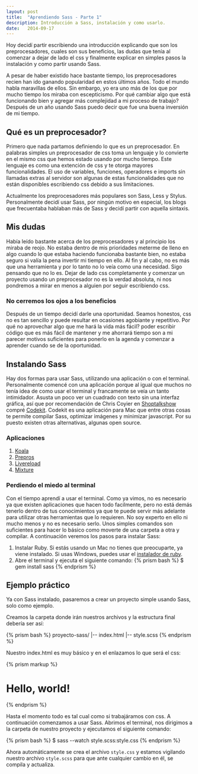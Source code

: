 ```yaml
---
layout: post
title:  "Aprendiendo Sass - Parte 1"
description: Introducción a Sass, instalación y como usarlo.
date:   2014-09-17
---
```


Hoy decidí partir escribiendo una introducción explicando que son los preprocesadores, cuales son sus beneficios, las dudas que tenía al comenzar a dejar de lado el css y finalmente explicar en simples pasos la instalación y como partir usando Sass.

A pesar de haber existido hace bastante tiempo, los preprocesadores recien han ido ganando popularidad en estos últimos años. Todo el mundo habla maravillas de ellos. Sin embargo, yo era uno más de los que por mucho tiempo los miraba con escepticismo. Por qué cambiar algo que está funcionando bien y agregar más complejidad a mi proceso de trabajo? Después de un año usando Sass puedo decir que fue una buena inversión de mi tiempo. 

## Qué es un preprocesador?

Primero que nada partamos definiendo lo que es un preprocesador. En palabras simples un preprocesador de css toma un lenguaje y lo convierte en el mismo css que hemos estado usando por mucho tiempo. Este lenguaje es como una extención de css y te otorga mayores funcionalidades. El uso de variables, funciones, operadores e imports sin llamadas extras al servidor son algunas de estas funcionalidades que no están disponibles escribiendo css debido a sus limitaciones.

Actualmente los preprocesadores más populares son Sass, Less y Stylus. Personalmente decidí usar Sass, por ningún motivo en especial, los blogs que frecuentaba hablaban más de Sass y decidí partir con aquella sintaxis.

## Mis dudas

Había leído bastante acerca de los preprocesadores y al principio los miraba de reojo. No estaba dentro de mis prioridades meterme de lleno en algo cuando lo que estaba haciendo funcionaba bastante bien, no estaba seguro si valía la pena invertir mi tiempo en ello. Al fin y al cabo, no es más que una herramienta y por lo tanto no lo veía como una necesidad. Sigo pensando que no lo es. Dejar de lado css completamente y comenzar un proyecto usando un preprocesador no es la verdad absoluta, ni nos pondremos a mirar en menos a alguien por seguir escribiendo css. 

### No cerremos los ojos a los beneficios

Después de un tiempo decidí darle una oportunidad. Seamos honestos, css no es tan sencillo y puede resultar en ocasiones agobiante y repetitivo. Por qué no aprovechar algo que me hará la vida más fácil? poder escribir código que es más fácil de mantener y me ahorrará tiempo son a mi parecer motivos suficientes para ponerlo en la agenda y comenzar a aprender cuando se de la oportunidad.

## Instalando Sass

Hay dos formas para usar Sass, utilizando una aplicación o con el terminal. Personalmente comencé con una aplicación porque al igual que muchos no tenía idea de como usar el terminal y francamente se veía un tanto intimidador. Asusta un poco ver un cuadrado con texto sin una interfaz gráfica, así que por recomendación de Chris Coyier en [Shoptalkshow](http://www.shoptalkshow.com/) compré [Codekit](https://incident57.com/codekit/). Codekit es una aplicación para Mac que entre otras cosas te permite compilar Sass, optimizar imágenes y minimizar javascript. Por su puesto existen otras alternativas, algunas open source.

### Aplicaciones

1. [Koala](http://www.koala-app.com/)
2. [Prepros](http://alphapixels.com/prepros/)
3. [Livereload](http://livereload.com/)
4. [Mixture](http://mixture.io/)

### Perdiendo el miedo al terminal

Con el tiempo aprendí a usar el terminal. Como ya vimos, no es necesario ya que existen aplicaciones que hacen todo facilmente, pero no está demás tenerlo dentro de tus conocimientos ya que te puede servir más adelante para utilizar otras herramientas que lo requieren. No soy experto en ello ni mucho menos y no es necesario serlo. Unos simples comandos son suficientes para hacer lo básico como moverte de una carpeta a otra y compilar. A continuación veremos los pasos para instalar Sass:

1. Instalar Ruby. Si estás usando un Mac no tienes que preocuparte, ya viene instalado. Si usas Windows, puedes usar el [instalador de ruby](http://www.rubyinstaller.org/).
2. Abre el terminal y ejecuta el siguiente comando: 
{% prism bash %} 
$ gem install sass 
{% endprism %}

## Ejemplo práctico

Ya con Sass instalado, pasaremos a crear un proyecto simple usando Sass, solo como ejemplo. 

Creamos la carpeta donde irán nuestros archivos y la estructura final debería ser así:

{% prism bash %}
proyecto-sass/
|-- index.html
|-- style.scss
{% endprism %}

Nuestro index.html es muy básico y en el enlazamos lo que será el css:

{% prism markup %}
<!DOCTYPE html>
<html lang="es">
<head>
    <meta charset="UTF-8">
    <title>Probando Sass</title>
    <link rel="stylesheet" href="style.css">
</head>
<body>
    <h1>Hello, world!</h1>
</body>
</html>
{% endprism %}

Hasta el momento todo es tal cual como si trabajáramos con css. A continuación comenzamos a usar Sass. Abrimos el terminal, nos dirigimos a la carpeta de nuestro proyecto y ejecutamos el siguiente comando:

{% prism bash %}
$ sass --watch style.scss:style.css
{% endprism %}

Ahora automáticamente se crea el archivo `style.css` y estamos vigilando nuestro archivo `style.scss` para que ante cualquier cambio en él, se compila y actualiza.





 






